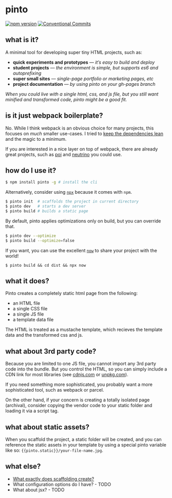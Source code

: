 # pinto

[![npm version](https://badge.fury.io/js/pinto.svg)](https://badge.fury.io/js/pinto) [![Conventional Commits](https://img.shields.io/badge/Conventional%20Commits-1.0.0-yellow.svg)](https://conventionalcommits.org)

## what is it?

A minimal tool for developing super tiny HTML projects, such as:

* **quick experiments and prototypes** _— it’s easy to build and deploy_
* **student projects** _— the environment is simple, but supports es6 and autoprefixing_
* **super small sites** _— single-page portfolio or marketing pages, etc_
* **project documentation** _— by using pinto on your gh-pages branch_

_When you could live with a single html, css, and js file, but you still want minified and transformed code, pinto might be a good fit._

## is it just webpack boilerplate?

No. While I think webpack is an obvious choice for many projects, this focuses on _much_ smaller use-cases. I tried to [keep the dependencies lean](https://github.com/skiano/pinto/blob/master/package.json) and the magic to a minimum.

If you are interested in a nice layer on top of webpack, there are already great projects, such as [poi](https://poi.js.org/#/) and [neutrino](https://neutrino.js.org/) you could use.

## how do I use it?

```bash
$ npm install pinto -g # install the cli
```

Alternatively, consider using [`npx`](https://www.npmjs.com/package/npx) because it comes with `npm`.

```bash
$ pinto init  # scaffolds the project in current directory
$ pinto dev   # starts a dev server
$ pinto build # builds a static page
```

By default, pinto applies optimizations only on build, but you can override that.

```bash
$ pinto dev --optimize
$ pinto build --optimize=false
```

If you want, you can use the excellent [`now`](https://zeit.co/now) to share your project with the world!

```
$ pinto build && cd dist && npx now
```

## what it does?

Pinto creates a completely static html page from the following:

* an HTML file
* a single CSS file
* a single JS file
* a template data file

The HTML is treated as a mustache template, which recieves
the template data and the transformed css and js.

## what about 3rd party code?

Because you are limited to one JS file, you cannot import any 3rd party code into the bundle.
But you control the HTML, so you can simply include a CDN link for most libraries (see [cdnjs.com](https://cdnjs.com/) or [unpkg.com](https://unpkg.com)).

If you need something more sophisticated, you probably want a more sophisticated tool, such as webpack or parcel.

On the other hand, if your concern is creating a totally isolated page (archival), consider copying the vendor code to your static folder and loading it via a script tag.

## what about static assets?

When you scaffold the project, a static folder will be created, and you can reference the static assets in your template by using a special pinto variable like so: `{{pinto.static}}/your-file-name.jpg`.

## what else?

* [What exactly does scaffolding create?](docs/SCAFFOLDING.md)
* What configuration options do I have? - TODO
* What about jsx? - TODO
